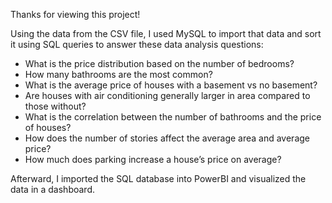 Thanks for viewing this project!

Using the data from the CSV file, I used MySQL to import that data and sort it using SQL queries to answer these data analysis questions:

- What is the price distribution based on the number of bedrooms?
- How many bathrooms are the most common?
- What is the average price of houses with a basement vs no basement?
- Are houses with air conditioning generally larger in area compared to those without?
- What is the correlation between the number of bathrooms and the price of houses?
- How does the number of stories affect the average area and average price?
- How much does parking increase a house’s price on average?

Afterward, I imported the SQL database into PowerBI and visualized the data in a dashboard.
